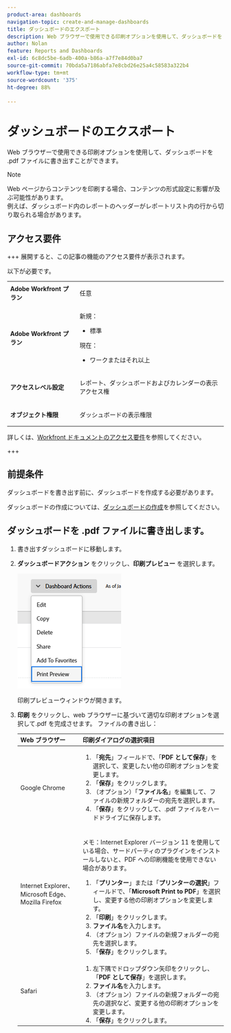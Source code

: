 ```yaml
---
product-area: dashboards
navigation-topic: create-and-manage-dashboards
title: ダッシュボードのエクスポート
description: Web ブラウザーで使用できる印刷オプションを使用して、ダッシュボードを .pdf ファイルに書き出すことができます。
author: Nolan
feature: Reports and Dashboards
exl-id: 6c8dc5be-6adb-400a-b86a-a7f7e84d0ba7
source-git-commit: 70bda5a7186abfa7e8cbd26e25a4c58583a322b4
workflow-type: tm+mt
source-wordcount: '375'
ht-degree: 88%

---
```


# ダッシュボードのエクスポート

<!-- Audited: 1/2025 -->

Web ブラウザーで使用できる印刷オプションを使用して、ダッシュボードを .pdf ファイルに書き出すことができます。

>[!NOTE]
>
>Web ページからコンテンツを印刷する場合、コンテンツの形式設定に影響が及ぶ可能性があります。\
>例えば、ダッシュボード内のレポートのヘッダーがレポートリスト内の行から切り取られる場合があります。

## アクセス要件

+++ 展開すると、この記事の機能のアクセス要件が表示されます。

以下が必要です。

<table style="table-layout:auto"> 
 <col> 
 <col> 
 <tbody> 
  <tr> 
   <td role="rowheader"><strong>Adobe Workfront プラン</strong></td> 
   <td> <p>任意</p> </td> 
  </tr> 
  <tr> 
   <td role="rowheader"><strong>Adobe Workfront プラン</strong></td> 
    <td> 
      <p>新規：</p>
         <ul>
         <li><p>標準</p></li>
         </ul>
      <p>現在：</p>
         <ul>
         <li><p>ワークまたはそれ以上</p></li>
         </ul>
   </td>
  </tr> 
  <tr> 
   <td role="rowheader"><strong>アクセスレベル設定</strong></td> 
   <td> <p>レポート、ダッシュボードおよびカレンダーの表示アクセス権</p> </td> 
  </tr> 
  <tr> 
   <td role="rowheader"><strong>オブジェクト権限</strong></td> 
   <td> <p>ダッシュボードの表示権限</p> </td> 
  </tr> 
 </tbody> 
</table>

詳しくは、[Workfront ドキュメントのアクセス要件](/help/quicksilver/administration-and-setup/add-users/access-levels-and-object-permissions/access-level-requirements-in-documentation.md)を参照してください。

+++

## 前提条件

ダッシュボードを書き出す前に、ダッシュボードを作成する必要があります。

ダッシュボードの作成については、[ダッシュボードの作成](../../../reports-and-dashboards/dashboards/creating-and-managing-dashboards/create-dashboard.md)を参照してください。

## ダッシュボードを .pdf ファイルに書き出します。

1. 書き出すダッシュボードに移動します。
1. **ダッシュボードアクション** をクリックし、**印刷プレビュー** を選択します。

   ![&#x200B; ダッシュボード印刷プレビュー &#x200B;](assets/dashboard-actions-print-350x254.png)

   印刷プレビューウィンドウが開きます。

1. **印刷** をクリックし、web ブラウザーに基づいて適切な印刷オプションを選択して.pdf を完成させます。 ファイルの書き出し：

   <table style="table-layout:auto"> 
    <col> 
    <col> 
    <thead> 
     <tr> 
      <th>Web ブラウザー</th> 
      <th>印刷ダイアログの選択項目</th> 
     </tr> 
    </thead> 
    <tbody> 
     <tr> 
      <td>Google Chrome</td> 
      <td> 
       <ol> 
        <li value="1">「<strong>宛先</strong>」フィールドで、「<strong>PDF として保存</strong>」を選択して、変更したい他の印刷オプションを変更します。</li> 
        <li value="2">「<strong>保存</strong>」をクリックします。</li> 
        <li value="3">（オプション）「<strong>ファイル名</strong>」を編集して、ファイルの新規フォルダーの宛先を選択します。</li> 
        <li value="4">「<strong>保存</strong>」をクリックして、.pdf ファイルをハードドライブに保存します。<br><br></li> 
       </ol> </td> 
     </tr> 
     <tr> 
      <td>Internet Explorer、Microsoft Edge、Mozilla Firefox</td> 
      <td> <p>メモ：Internet Explorer バージョン 11 を使用している場合、サードパーティのプラグインをインストールしないと、PDF への印刷機能を使用できない場合があります。</p> 
       <ol> 
        <li value="1">「<strong>プリンター</strong>」または「<strong>プリンターの選択</strong>」フィールドで、「<strong>Microsoft Print to PDF</strong>」を選択し、変更する他の印刷オプションを変更します。</li> 
        <li value="2">「<strong>印刷</strong>」をクリックします。</li> 
        <li value="3"><strong>ファイル名</strong>を入力します。</li> 
        <li value="4">（オプション）ファイルの新規フォルダーの宛先を選択します。</li> 
        <li value="5">「<strong>保存</strong>」をクリックします。</li> 
       </ol> </td> 
     </tr> 
     <tr> 
      <td>Safari</td> 
      <td> 
       <ol> 
        <li value="1">左下隅でドロップダウン矢印をクリックし、「<strong>PDF として保存</strong>」を選択します。</li> 
        <li value="2"><strong>ファイル名</strong>を入力します。</li> 
        <li value="3">（オプション）ファイルの新規フォルダーの宛先の選択など、変更する他の印刷オプションを変更します。</li> 
        <li value="4">「<strong>保存</strong>」をクリックします。</li> 
       </ol> </td> 
     </tr> 
    </tbody> 
   </table>
